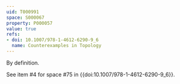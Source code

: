 ```yaml
---
uid: T000991
space: S000067
property: P000057
value: true
refs:
- doi: 10.1007/978-1-4612-6290-9_6
  name: Counterexamples in Topology
---
```


By definition.

See item #4 for space #75 in {{doi:10.1007/978-1-4612-6290-9_6}}.
